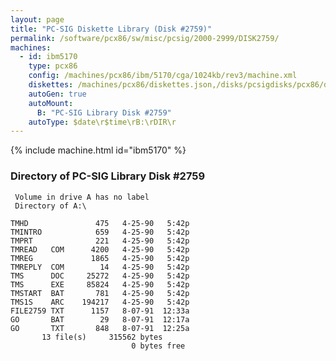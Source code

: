 ```yaml
---
layout: page
title: "PC-SIG Diskette Library (Disk #2759)"
permalink: /software/pcx86/sw/misc/pcsig/2000-2999/DISK2759/
machines:
  - id: ibm5170
    type: pcx86
    config: /machines/pcx86/ibm/5170/cga/1024kb/rev3/machine.xml
    diskettes: /machines/pcx86/diskettes.json,/disks/pcsigdisks/pcx86/diskettes.json
    autoGen: true
    autoMount:
      B: "PC-SIG Library Disk #2759"
    autoType: $date\r$time\rB:\rDIR\r
---
```


{% include machine.html id="ibm5170" %}

### Directory of PC-SIG Library Disk #2759

     Volume in drive A has no label
     Directory of A:\

    TMHD               475   4-25-90   5:42p
    TMINTRO            659   4-25-90   5:42p
    TMPRT              221   4-25-90   5:42p
    TMREAD   COM      4200   4-25-90   5:42p
    TMREG             1865   4-25-90   5:42p
    TMREPLY  COM        14   4-25-90   5:42p
    TMS      DOC     25272   4-25-90   5:42p
    TMS      EXE     85824   4-25-90   5:42p
    TMSTART  BAT       781   4-25-90   5:42p
    TMS1S    ARC    194217   4-25-90   5:42p
    FILE2759 TXT      1157   8-07-91  12:33a
    GO       BAT        29   8-07-91  12:17a
    GO       TXT       848   8-07-91  12:25a
           13 file(s)     315562 bytes
                               0 bytes free
